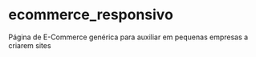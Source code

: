# ecommerce_responsivo
Página de E-Commerce genérica para auxiliar em pequenas empresas a criarem sites
